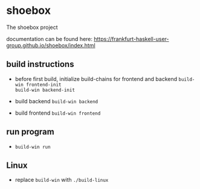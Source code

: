 # shoebox
The shoebox project

documentation can be found here:
https://frankfurt-haskell-user-group.github.io/shoebox/index.html

## build instructions 

- before first build, initialize build-chains for frontend and backend
    `build-win frontend-init`  
    `build-win backend-init` 

- build backend
	`build-win backend`

- build frontend
	`build-win frontend`


## run program

-	`build-win run`

## Linux

- replace `build-win` with `./build-linux`

